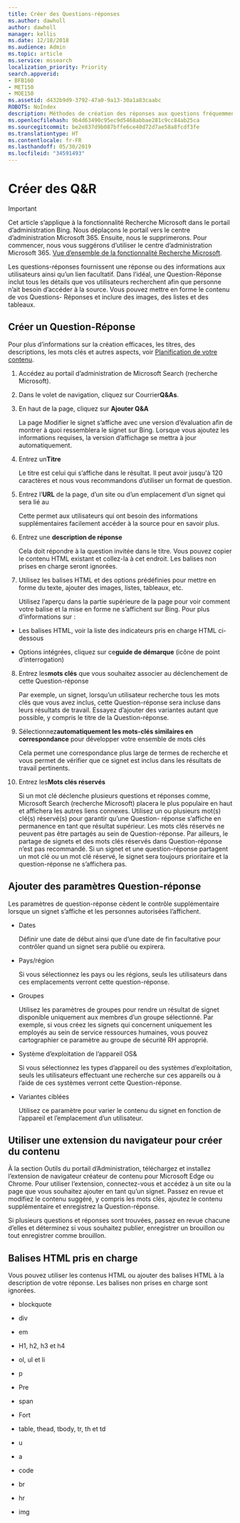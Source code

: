 ```yaml
---
title: Créer des Questions-réponses
ms.author: dawholl
author: dawholl
manager: kellis
ms.date: 12/18/2018
ms.audience: Admin
ms.topic: article
ms.service: mssearch
localization_priority: Priority
search.appverid:
- BFB160
- MET150
- MOE150
ms.assetid: d432b9d9-3792-47a0-9a13-30a1a83caabc
ROBOTS: NoIndex
description: Méthodes de création des réponses aux questions fréquemment posées pour vos résultats de travail relatifs à Microsoft Search (recherche Microsoft)
ms.openlocfilehash: 9b4d63490c95ec9d5468abbae281c9cc84ab25ca
ms.sourcegitcommit: be2e837d9b087bffe6ce40d72d7ae58a8fcdf3fe
ms.translationtype: HT
ms.contentlocale: fr-FR
ms.lasthandoff: 05/30/2019
ms.locfileid: "34591493"
---
```

# <a name="create-qas"></a>Créer des Q&R

> [!IMPORTANT]
> Cet article s’applique à la fonctionnalité Recherche Microsoft dans le portail d’administration Bing. Nous déplaçons le portail vers le centre d’administration Microsoft 365. Ensuite, nous le supprimerons. Pour commencer, nous vous suggérons d’utiliser le centre d’administration Microsoft 365. [Vue d’ensemble de la fonctionnalité Recherche Microsoft](overview-microsoft-search.md).

Les questions-réponses fournissent une réponse ou des informations aux utilisateurs ainsi qu’un lien facultatif. Dans l’idéal, une Question-Réponse inclut tous les détails que vos utilisateurs recherchent afin que personne n’ait besoin d’accéder à la source. Vous pouvez mettre en forme le contenu de vos Questions- Réponses et inclure des images, des listes et des tableaux.
  
## <a name="create-a-qa"></a>Créer un Question-Réponse

Pour plus d’informations sur la création efficaces, les titres, des descriptions, les mots clés et autres aspects, voir [Planification de votre contenu](plan-your-content.md).
  
1. Accédez au portail d’administration de Microsoft Search (recherche Microsoft).
    
2. Dans le volet de navigation, cliquez sur Courrier**Q&As**.
    
3. En haut de la page, cliquez sur **Ajouter Q&A**
    
    La page Modifier le signet s’affiche avec une version d’évaluation afin de montrer à quoi ressemblera le signet sur Bing. Lorsque vous ajoutez les informations requises, la version d’affichage se mettra à jour automatiquement.
    
4. Entrez un**Titre**
    
    Le titre est celui qui s’affiche dans le résultat. Il peut avoir jusqu'à 120 caractères et nous vous recommandons d’utiliser un format de question.
    
5. Entrez l’**URL** de la page, d’un site ou d’un emplacement d’un signet qui sera lié au 
    
    Cette permet aux utilisateurs qui ont besoin des informations supplémentaires facilement accéder à la source pour en savoir plus.
    
6. Entrez une **description de réponse**
    
    Cela doit répondre à la question invitée dans le titre. Vous pouvez copier le contenu HTML existant et collez-la à cet endroit. Les balises non prises en charge seront ignorées.
    
7. Utilisez les balises HTML et des options prédéfinies pour mettre en forme du texte, ajouter des images, listes, tableaux, etc.
    
    Utilisez l’aperçu dans la partie supérieure de la page pour voir comment votre balise et la mise en forme ne s’affichent sur Bing. Pour plus d’informations sur :
    
  - Les balises HTML, voir la liste des indicateurs pris en charge HTML ci-dessous
    
  - Options intégrées, cliquez sur ce**guide de démarque** (icône de point d’interrogation) 
    
8. Entrez les**mots clés** que vous souhaitez associer au déclenchement de cette Question-réponse 
    
    Par exemple, un signet, lorsqu’un utilisateur recherche tous les mots clés que vous avez inclus, cette Question-réponse sera incluse dans leurs résultats de travail. Essayez d’ajouter des variantes autant que possible, y compris le titre de la Question-réponse.
    
9. Sélectionnez**automatiquement les mots-clés similaires en correspondance** pour développer votre ensemble de mots clés 
    
    Cela permet une correspondance plus large de termes de recherche et vous permet de vérifier que ce signet est inclus dans les résultats de travail pertinents.
    
10. Entrez les**Mots clés réservés**
    
    Si un mot clé déclenche plusieurs questions et réponses comme, Microsoft Search (recherche Microsoft) placera le plus populaire en haut et affichera les autres liens connexes. Utilisez un ou plusieurs mot(s) clé(s) réservé(s) pour garantir qu’une Question- réponse s’affiche en permanence en tant que résultat supérieur. Les mots clés réservés ne peuvent pas être partagés au sein de Question-réponse. Par ailleurs, le partage de signets et des mots clés réservés dans Question-réponse n’est pas recommandé. Si un signet et une question-réponse partagent un mot clé ou un mot clé réservé, le signet sera toujours prioritaire et la question-réponse ne s’affichera pas.
    
## <a name="add-qa-settings"></a>Ajouter des paramètres Question-réponse

Les paramètres de question-réponse cèdent le contrôle supplémentaire lorsque un signet s’affiche et les personnes autorisées l’affichent.
  
- Dates
    
    Définir une date de début ainsi que d’une date de fin facultative pour contrôler quand un signet sera publié ou expirera.
    
- Pays/région
    
    Si vous sélectionnez les pays ou les régions, seuls les utilisateurs dans ces emplacements verront cette question-réponse.
    
- Groupes
    
    Utilisez les paramètres de groupes pour rendre un résultat de signet disponible uniquement aux membres d’un groupe sélectionné. Par exemple, si vous créez les signets qui concernent uniquement les employés au sein de service ressources humaines, vous pouvez cartographier ce paramètre au groupe de sécurité RH approprié.
    
- Système d’exploitation de l’appareil OS&amp;
    
    Si vous sélectionnez les types d’appareil ou des systèmes d’exploitation, seuls les utilisateurs effectuant une recherche sur ces appareils ou à l’aide de ces systèmes verront cette Question-réponse.
    
- Variantes ciblées
    
    Utilisez ce paramètre pour varier le contenu du signet en fonction de l’appareil et l’emplacement d’un utilisateur.
    
## <a name="use-a-browser-extension-to-create-content"></a>Utiliser une extension du navigateur pour créer du contenu

À la section Outils du portail d’Administration, téléchargez et installez l’extension de navigateur créateur de contenu pour Microsoft Edge ou Chrome. Pour utiliser l’extension, connectez-vous et accédez à un site ou la page que vous souhaitez ajouter en tant qu’un signet. Passez en revue et modifiez le contenu suggéré, y compris les mots clés, ajoutez le contenu supplémentaire et enregistrez la Question-réponse.
  
Si plusieurs questions et réponses sont trouvées, passez en revue chacune d’elles et déterminez si vous souhaitez publier, enregistrer un brouillon ou tout enregistrer comme brouillon.
  
## <a name="supported-html-tags"></a>Balises HTML pris en charge

Vous pouvez utiliser les contenus HTML ou ajouter des balises HTML à la description de votre réponse. Les balises non prises en charge sont ignorées.
  
- blockquote
    
- div
    
- em
    
- H1, h2, h3 et h4
    
- ol, ul et li
    
- p
    
- Pre
    
- span
    
- Fort
    
- table, thead, tbody, tr, th et td
    
- u
    
- a
    
- code
    
- br
    
- hr
    
- img

  

